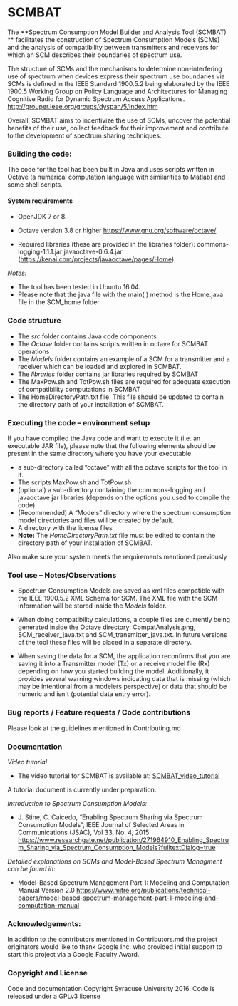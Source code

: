 # SCMBAT
The **Spectrum Consumption Model Builder and Analysis Tool (SCMBAT) ** facilitates the construction of Spectrum Consumption Models (SCMs) and the analysis of compatibility between transmitters and receivers for which an SCM describes their boundaries of spectrum use. 

The structure of SCMs and the mechanisms to determine non-interfering use of spectrum when devices express their spectrum use boundaries via SCMs is defined in the IEEE Standard 1900.5.2 being elaborated by the IEEE 1900.5 Working Group on Policy Language and Architectures for Managing Cognitive Radio for Dynamic Spectrum Access Applications. http://grouper.ieee.org/groups/dyspan/5/index.htm

Overall, SCMBAT aims to incentivize the use of SCMs, uncover the potential benefits of their use, collect feedback for their improvement and contribute to the development of spectrum sharing techniques.

### Building the code: 

The code for the tool has been built in Java and uses scripts written in Octave (a numerical computation language with similarities to Matlab) and some shell scripts.


#### System requirements 

- OpenJDK 7 or 8. 

- Octave version 3.8 or higher
https://www.gnu.org/software/octave/

- Required libraries  (these are provided in the libraries folder):
commons-logging-1.1.1.jar
javaoctave-0.6.4.jar  (https://kenai.com/projects/javaoctave/pages/Home)

*Notes:*
- The tool has been tested in Ubuntu 16.04.
- Please note that the java file with the main( ) method is the Home.java file in the SCM_home folder.

### Code structure
- The *src* folder contains Java code components 
- The *Octave* folder contains scripts written in octave for SCMBAT operations
- The *Models* folder contains an example of a SCM for a transmitter and a receiver which can be loaded and explored in SCMBAT.
- The *libraries* folder contains jar libraries required by SCMBAT
- The MaxPow.sh and TotPow.sh files are required for adequate execution of compatibility computations in SCMBAT
- The HomeDirectoryPath.txt file. This file should be updated to contain the directory path of your installation of SCMBAT.

### Executing the code – environment setup
If you have compiled the Java code and want to execute it (i.e. an executable JAR file), please note that the following elements should be present in the same directory where you have your executable

- a sub-directory called “octave” with all the octave scripts for the tool in it.
- The scripts MaxPow.sh and TotPow.sh
- (optional) a sub-directory containing the commons-logging and javaoctave jar libraries (depends on the options you used to compile the code)
- (Recommended) A “Models” directory where the spectrum consumption model directories and files will be created by default.
- A directory with the license files
- **Note:** The *HomeDirectoryPath.txt* file must be edited to contain the directory path of your installation of SCMBAT.



Also make sure your system meets the requirements mentioned previously

### Tool use – Notes/Observations
- Spectrum Consumption Models are saved as xml files compatible with the IEEE 1900.5.2	XML Schema for SCM. The XML file with the SCM information will be stored inside the *Models* folder.

- When doing compatibility calculations, a couple files are currently being generated inside the Octave directory: CompatAnalysis.png, SCM_receiver_java.txt and SCM_transmitter_java.txt. 
In future versions of the tool these files will be placed in a separate directory.

- When saving the data for a SCM, the application reconfirms that you are saving it into a Transmitter model (Tx) or a receive model file (Rx) depending on how you started building the model. Additionally, it provides several warning windows indicating data that is missing (which may be intentional from a modelers perspective) or data that should be numeric and isn't (potential data entry error).

### Bug reports / Feature requests / Code contributions
Please look at the guidelines mentioned in Contributing.md


### Documentation
*Video tutorial* 

- The video tutorial for SCMBAT is available at:
[SCMBAT_video_tutorial](https://coursecast.ischool.syr.edu/Panopto/Pages/Viewer.aspx?id=a201b9c0-63fd-4ff4-b2b5-cf1d59f99a8f) 

A tutorial document is currently under preparation.

*Introduction to Spectrum Consumption Models:*

- J. Stine, C. Caicedo, “Enabling Spectrum Sharing via Spectrum Consumption Models”, IEEE Journal of Selected Areas in Communications (JSAC), Vol 33, No. 4, 2015
https://www.researchgate.net/publication/271964910_Enabling_Spectrum_Sharing_via_Spectrum_Consumption_Models?fulltextDialog=true


*Detailed explanations on SCMs and Model-Based Spectrum Managment can be found in:*

- Model-Based Spectrum Management Part 1: Modeling and Computation Manual Version 2.0
https://www.mitre.org/publications/technical-papers/model-based-spectrum-management-part-1-modeling-and-computation-manual



### Acknowledgements:
In addition to the contributors mentioned in Contributors.md the project originators would like to thank Google Inc. who provided initial support to start this project via a Google Faculty Award.

### Copyright and License
Code and documentation Copyright Syracuse University 2016. Code is released under a GPLv3 license 